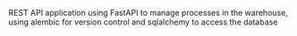 REST API application using FastAPI to manage processes in the warehouse, using alembic for version control and sqlalchemy to access the database
